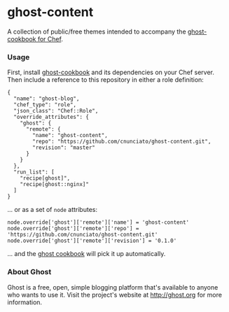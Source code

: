 # ghost-content

A collection of public/free themes intended to accompany the [ghost-cookbook for Chef](https://github.com/cnunciato/ghost-cookbook).  

### Usage

First, install [ghost-cookbook](https://github.com/cnunciato/ghost-cookbook) and its dependencies on your Chef server.  Then include a reference to this repository in either a role definition:

    {
      "name": "ghost-blog",
      "chef_type": "role",
      "json_class": "Chef::Role",
      "override_attributes": {
        "ghost": {
          "remote": {
            "name": "ghost-content",
            "repo": "https://github.com/cnunciato/ghost-content.git",
            "revision": "master"
          }
        }
      },
      "run_list": [
        "recipe[ghost]",
        "recipe[ghost::nginx]"
      ]
    }

... or as a set of ``node`` attributes:

    node.override['ghost']['remote']['name'] = 'ghost-content'
    node.override['ghost']['remote']['repo'] = 'https://github.com/cnunciato/ghost-content.git'
    node.override['ghost']['remote']['revision'] = '0.1.0'

... and the [ghost cookbook](https://github.com/cnunciato/ghost-cookbook) will pick it up automatically.

### About Ghost

Ghost is a free, open, simple blogging platform that's available to anyone who wants to use it. Visit the project's website at <http://ghost.org> for more information.

